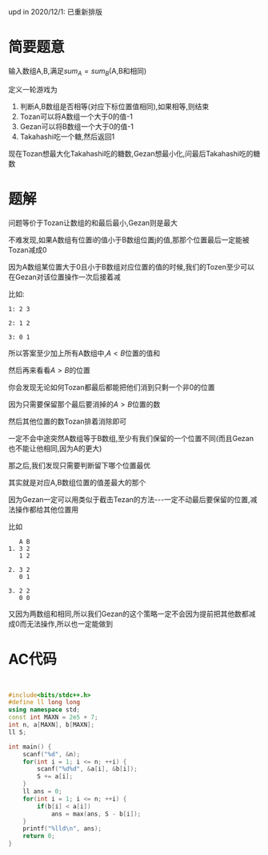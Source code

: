 upd in 2020/12/1: 已重新排版

# 简要题意

输入数组A,B,满足$sum_A=sum_B$(A,B和相同)

定义一轮游戏为

1. 判断A,B数组是否相等(对应下标位置值相同),如果相等,则结束
2. Tozan可以将A数组一个大于0的值-1
3. Gezan可以将B数组一个大于0的值-1
4. Takahashi吃一个糖,然后返回1

现在Tozan想最大化Takahashi吃的糖数,Gezan想最小化,问最后Takahashi吃的糖数

# 题解

问题等价于Tozan让数组的和最后最小,Gezan则是最大

不难发现,如果A数组有位置i的值小于B数组位置j的值,那那个位置最后一定能被Tozan减成0

因为A数组某位置大于0且小于B数组对应位置的值的时候,我们的Tozen至少可以在Gezan对该位置操作一次后接着减

比如:
```
1: 2 3

2: 1 2

3: 0 1 

```


所以答案至少加上所有A数组中,$A<B$位置的值和

然后再来看看$A>B$的位置

你会发现无论如何Tozan都最后都能把他们消到只剩一个非0的位置

因为只需要保留那个最后要消掉的$A>B$位置的数

然后其他位置的数Tozan排着消除即可

一定不会中途突然A数组等于B数组,至少有我们保留的一个位置不同(而且Gezan也不能让他相同,因为A的更大)

那之后,我们发现只需要判断留下哪个位置最优

其实就是对应A,B数组位置的值差最大的那个

因为Gezan一定可以用类似于截击Tezan的方法---一定不动最后要保留的位置,减法操作都给其他位置用

比如

```
   A B
1. 3 2
   1 2
   
2. 3 2
   0 1
   
3. 2 2
   0 0

```

又因为两数组和相同,所以我们Gezan的这个策略一定不会因为提前把其他数都减成0而无法操作,所以也一定能做到

# AC代码

```cpp


#include<bits/stdc++.h>
#define ll long long
using namespace std;
const int MAXN = 2e5 + 7;
int n, a[MAXN], b[MAXN];
ll S;

int main() {
	scanf("%d", &n);
	for(int i = 1; i <= n; ++i) {
		scanf("%d%d", &a[i], &b[i]);
		S += a[i];
	}
	ll ans = 0;
	for(int i = 1; i <= n; ++i) {
		if(b[i] < a[i])
			ans = max(ans, S - b[i]);
	}
	printf("%lld\n", ans);
	return 0;
}

```
